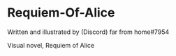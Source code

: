 # Requiem-Of-Alice

Written and illustrated by (Discord) far from home#7954

Visual novel, Requiem of Alice
